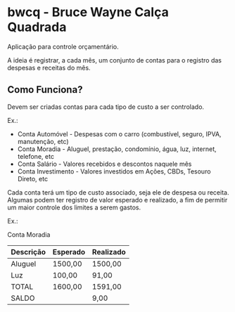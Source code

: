 # bwcq - Bruce Wayne Calça Quadrada

Aplicação para controle orçamentário.

A ideia é registrar, a cada mês, um conjunto de contas para o registro das despesas e receitas do mês.


## Como Funciona?

Devem ser criadas contas para cada tipo de custo a ser controlado.

Ex.:

* Conta Automóvel - Despesas com o carro (combustível, seguro, IPVA, manutenção, etc)
* Conta Moradia - Aluguel, prestação, condomínio, água, luz, internet, telefone, etc
* Conta Salário - Valores recebidos e descontos naquele mês
* Conta Investimento - Valores investidos em Ações, CBDs, Tesouro Direto, etc

Cada conta terá um tipo de custo associado, seja ele de despesa ou receita. Algumas podem ter registro
de valor esperado e realizado, a fim de permitir um maior controle dos limites a serem gastos.

Ex.:

Conta Moradia

| Descrição | Esperado | Realizado |
|-----------|----------|-----------|
| Aluguel   | 1500,00  | 1500,00   |
| Luz       | 100,00   |   91,00   |
| TOTAL     | 1600,00  | 1591,00   |
| SALDO     |          |    9,00   |
